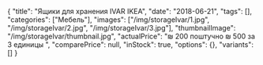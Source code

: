 {
    "title": "Ящики для хранения IVAR IKEA",
    "date": "2018-06-21",
    "tags": [],
    "categories": ["Мебель"],
    "images": ["/img/storageIvar/1.jpg", "/img/storageIvar/2.jpg", "/img/storageIvar/3.jpg"],
    "thumbnailImage": "/img/storageIvar/thumbnail.jpg",
    "actualPrice": "₪ 200 поштучно ₪ 500 за 3 единицы ",
    "comparePrice": null,
    "inStock": true,
    "options": {},
    "variants": []
}


